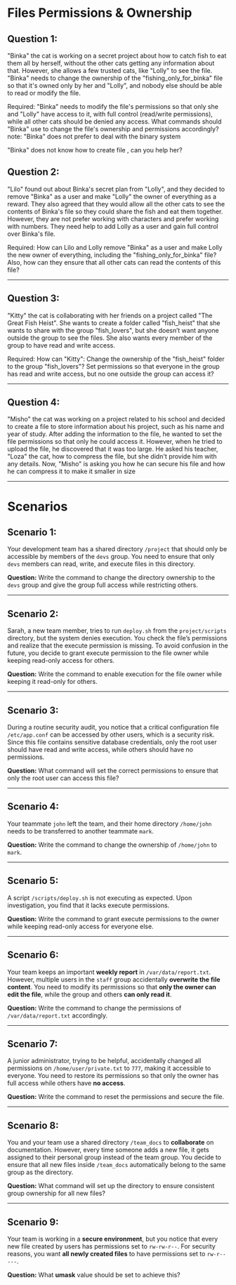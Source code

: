 # Files Permissions & Ownership

## Question 1:

"Binka" the cat is working on a secret project about how to catch fish to eat them all by herself, without the other cats getting any information about that. However, she allows a few trusted cats, like "Lolly" to see the file. "Binka" needs to change the ownership of the "fishing_only_for_binka" file so that it's owned only by her and "Lolly", and nobody else should be able to read or modify the file.

Required:
"Binka" needs to modify the file's permissions so that only she and "Lolly" have access to it, with full control (read/write permissions), while all other cats should be denied any access. What commands should "Binka" use to change the file's ownership and permissions accordingly?
note: "Binka" does not prefer to deal with the binary system

"Binka" does not know how to create file , can you help her?


## Question 2:


"Lilo" found out about Binka's secret plan from "Lolly", and they decided to remove "Binka" as a user and make "Lolly" the owner of everything as a reward. They also agreed that they would allow all the other cats to see the contents of Binka's file so they could share the fish and eat them together. However, they are not prefer  working with characters and prefer working with numbers. They need help to add Lolly as a user and gain full control over Binka's file.

Required:
How can Lilo and Lolly remove "Binka" as a user and make Lolly the new owner of everything, including the "fishing_only_for_binka" file? Also, how can they ensure that all other cats can read the contents of this file?

-------------------------------------------------------------------
## Question 3:


"Kitty" the cat is collaborating with her friends on a project called "The Great Fish Heist". She wants to create a folder called "fish_heist" that she wants to share with the group "fish_lovers", but she doesn’t want anyone outside the group to see the files. She also wants every member of the group to have read and write access.


Required:
How can "Kitty":
Change the ownership of the "fish_heist" folder to the group "fish_lovers"?
    Set permissions so that everyone in the group has read and write access, but no one outside the group can access it?

---------------------------------------------------------------------

## Question 4:

"Misho" the cat was working on a project related to his school and decided to create a file to store information about his project, such as his name and year of study. After adding the information to the file, he wanted to set the file permissions so that only he could access it. However, when he tried to upload the file, he discovered that it was too large. He asked his teacher, "Loza" the cat, how to compress the file, but she didn't provide him with any details.
 Now, "Misho" is asking you how he can secure his file and how he can compress it to make it smaller in size

---------------------------------------------------------------------

# Scenarios

## **Scenario 1:** 

Your development team has a shared directory `/project` that should only be accessible by members of the `devs` group. You need to ensure that only `devs` members can read, write, and execute files in this directory.

**Question:** Write the command to change the directory ownership to the `devs` group and give the group full access while restricting others.

---
## **Scenario 2:** 

Sarah, a new team member, tries to run `deploy.sh` from the `project/scripts` directory, but the system denies execution. You check the file’s permissions and realize that the execute permission is missing. To avoid confusion in the future, you decide to grant execute permission to the file owner while keeping read-only access for others.

   **Question:** Write the command to enable execution for the file owner while keeping it read-only for others.

---
## **Scenario 3:** 

During a routine security audit, you notice that a critical configuration file `/etc/app.conf` can be accessed by other users, which is a security risk. Since this file contains sensitive database credentials, only the root user should have read and write access, while others should have no permissions.

   **Question:** What command will set the correct permissions to ensure that only the root user can access this file?

---

## **Scenario 4:** 

 Your teammate `john` left the team, and their home directory `/home/john` needs to be transferred to another teammate `mark`.

   **Question:** Write the command to change the ownership of `/home/john` to `mark`.

---

## **Scenario 5:** 

A script `/scripts/deploy.sh` is not executing as expected. Upon investigation, you find that it lacks execute permissions.

   **Question:** Write the command to grant execute permissions to the owner while keeping read-only access for everyone else.

---

## **Scenario 6:** 

Your team keeps an important **weekly report** in `/var/data/report.txt`. However, multiple users in the `staff` group accidentally **overwrite the file content**. You need to modify its permissions so that **only the owner can edit the file**, while the group and others **can only read it**.

   **Question:** Write the command to change the permissions of `/var/data/report.txt` accordingly.

---

## **Scenario 7:** 

A junior administrator, trying to be helpful, accidentally changed all permissions on `/home/user/private.txt` to `777`, making it accessible to everyone. You need to restore its permissions so that only the owner has full access while others have **no access**.

   **Question:** Write the command to reset the permissions and secure the file.

---

## **Scenario 8:** 

You and your team use a shared directory `/team_docs` to **collaborate** on documentation. However, every time someone adds a new file, it gets assigned to their personal group instead of the team group. You decide to ensure that all new files inside `/team_docs` automatically belong to the same group as the directory.

   **Question:** What command will set up the directory to ensure consistent group ownership for all new files?

---

## **Scenario 9:** 

Your team is working in a **secure environment**, but you notice that every new file created by users has permissions set to `rw-rw-r--`. For security reasons, you want **all newly created files** to have permissions set to `rw-r-----`.

   **Question:** What **umask** value should be set to achieve this?